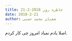 ```yaml
---
title: خاطره روز 2018-2-21
date: 2018-2-21
author: شعبان محمد حسنی
---
```


اصلا یادم نمیاد امروز چی کار کردم.